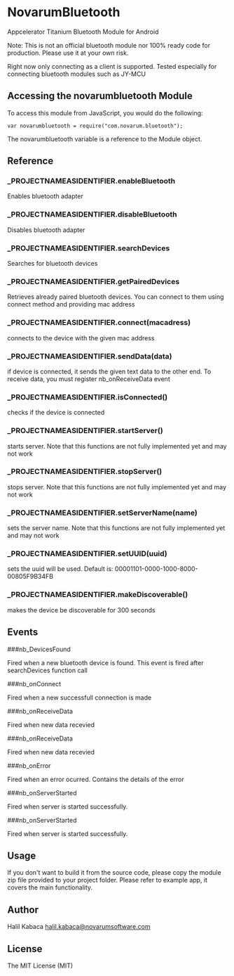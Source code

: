 NovarumBluetooth
================

Appcelerator Titanium Bluetooth Module for Android

Note: This is not an official bluetooth module nor 100% ready code for production.
Please use it at your own risk.

Right now only connecting as a client is supported. Tested especially for
connecting bluetooth modules such as JY-MCU

## Accessing the novarumbluetooth Module

To access this module from JavaScript, you would do the following:

	var novarumbluetooth = require("com.novarum.bluetooth");

The novarumbluetooth variable is a reference to the Module object.	

## Reference


### ___PROJECTNAMEASIDENTIFIER__.enableBluetooth

Enables bluetooth adapter

### ___PROJECTNAMEASIDENTIFIER__.disableBluetooth

Disables bluetooth adapter

### ___PROJECTNAMEASIDENTIFIER__.searchDevices

Searches for bluetooth devices

### ___PROJECTNAMEASIDENTIFIER__.getPairedDevices

Retrieves already paired bluetooth devices. You can connect to them using connect method and providing mac address

### ___PROJECTNAMEASIDENTIFIER__.connect(macadress)

connects to the device with the given mac address

### ___PROJECTNAMEASIDENTIFIER__.sendData(data)

if device is connected, it sends the given text data to the other end. To receive data,
you must register nb_onReceiveData event


### ___PROJECTNAMEASIDENTIFIER__.isConnected()

checks if the device is connected

### ___PROJECTNAMEASIDENTIFIER__.startServer()

starts server. Note that this functions are not fully implemented yet and may not work

### ___PROJECTNAMEASIDENTIFIER__.stopServer()

stops server. Note that this functions are not fully implemented yet and may not work

### ___PROJECTNAMEASIDENTIFIER__.setServerName(name)

sets the server name. Note that this functions are not fully implemented yet and may not work

### ___PROJECTNAMEASIDENTIFIER__.setUUID(uuid)

sets the uuid will be used. Default is: 00001101-0000-1000-8000-00805F9B34FB

### ___PROJECTNAMEASIDENTIFIER__.makeDiscoverable()

makes the device be discoverable for 300 seconds

## Events

###nb_DevicesFound

Fired when a new bluetooth device is found. This event is fired after searchDevices function call

###nb_onConnect

Fired when a new successfull connection is made

###nb_onReceiveData

Fired when new data recevied

###nb_onReceiveData

Fired when new data recevied

###nb_onError

Fired when an error ocurred. Contains the details of the error

###nb_onServerStarted

Fired when server is started successfully.

###nb_onServerStarted

Fired when server is started successfully.


## Usage
If you don't want to build it from the source code, please copy the module zip file provided to your project folder.
Please refer to example app, it covers the main functionality.


## Author

Halil Kabaca
halil.kabaca@novarumsoftware.com 

## License

The MIT License (MIT)